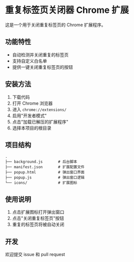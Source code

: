 # 重复标签页关闭器 Chrome 扩展

这是一个用于关闭重复标签页的 Chrome 扩展程序。

## 功能特性
- 自动检测并关闭重复的标签页
- 支持自定义白名单
- 提供一键关闭重复标签页的按钮

## 安装方法
1. 下载代码
2. 打开 Chrome 浏览器
3. 进入 `chrome://extensions/`
4. 启用"开发者模式"
5. 点击"加载已解压的扩展程序"
6. 选择本项目的根目录

## 项目结构
```
.
├── background.js       # 后台脚本
├── manifest.json       # 扩展配置文件
├── popup.html          # 弹出窗口界面
├── popup.js            # 弹出窗口逻辑
└── icons/              # 扩展图标
```

## 使用说明
1. 点击扩展图标打开弹出窗口
2. 点击"关闭重复标签页"按钮
3. 重复的标签页将被自动关闭

## 开发
欢迎提交 issue 和 pull request
